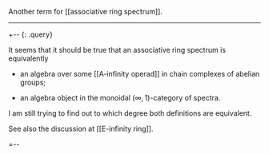 Another term for [[associative ring spectrum]].

***

+-- {: .query}

It seems that it should be true that an associative ring spectrum is equivalently 

* an algebra over some [[A-infinity operad]] in chain complexes of abelian groups;

* an algebra object in the monoidal $(\infty,1)$-category of spectra. 

I am still trying to find out to which degree both definitions are equivalent.

See also the discussion at [[E-infinity ring]].

=--
